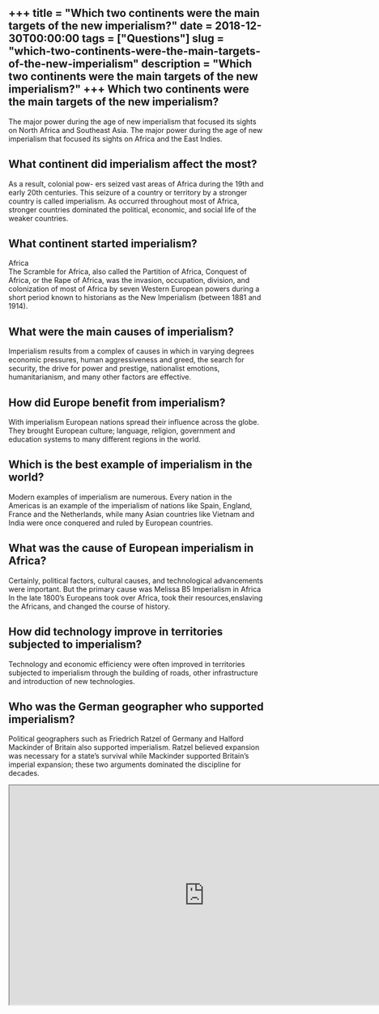 +++
title = "Which two continents were the main targets of the new imperialism?"
date = 2018-12-30T00:00:00
tags = ["Questions"]
slug = "which-two-continents-were-the-main-targets-of-the-new-imperialism"
description = "Which two continents were the main targets of the new imperialism?"
+++
Which two continents were the main targets of the new imperialism?
------------------------------------------------------------------

The major power during the age of new imperialism that focused its sights on North Africa and Southeast Asia. The major power during the age of new imperialism that focused its sights on Africa and the East Indies.

What continent did imperialism affect the most?
-----------------------------------------------

As a result, colonial pow- ers seized vast areas of Africa during the 19th and early 20th centuries. This seizure of a country or territory by a stronger country is called imperialism. As occurred throughout most of Africa, stronger countries dominated the political, economic, and social life of the weaker countries.

What continent started imperialism?
-----------------------------------

Africa  
The Scramble for Africa, also called the Partition of Africa, Conquest of Africa, or the Rape of Africa, was the invasion, occupation, division, and colonization of most of Africa by seven Western European powers during a short period known to historians as the New Imperialism (between 1881 and 1914).

What were the main causes of imperialism?
-----------------------------------------

Imperialism results from a complex of causes in which in varying degrees economic pressures, human aggressiveness and greed, the search for security, the drive for power and prestige, nationalist emotions, humanitarianism, and many other factors are effective.

How did Europe benefit from imperialism?
----------------------------------------

With imperialism European nations spread their influence across the globe. They brought European culture; language, religion, government and education systems to many different regions in the world.

Which is the best example of imperialism in the world?
------------------------------------------------------

Modern examples of imperialism are numerous. Every nation in the Americas is an example of the imperialism of nations like Spain, England, France and the Netherlands, while many Asian countries like Vietnam and India were once conquered and ruled by European countries.

What was the cause of European imperialism in Africa?
-----------------------------------------------------

Certainly, political factors, cultural causes, and technological advancements were important. But the primary cause was Melissa B5 Imperialism in Africa In the late 1800’s Europeans took over Africa, took their resources,enslaving the Africans, and changed the course of history.

How did technology improve in territories subjected to imperialism?
-------------------------------------------------------------------

Technology and economic efficiency were often improved in territories subjected to imperialism through the building of roads, other infrastructure and introduction of new technologies.

Who was the German geographer who supported imperialism?
--------------------------------------------------------

Political geographers such as Friedrich Ratzel of Germany and Halford Mackinder of Britain also supported imperialism. Ratzel believed expansion was necessary for a state’s survival while Mackinder supported Britain’s imperial expansion; these two arguments dominated the discipline for decades.

<iframe allow="accelerometer; autoplay; clipboard-write; encrypted-media; gyroscope; picture-in-picture" allowfullscreen="" class="__youtube_prefs__  epyt-is-override  no-lazyload" data-no-lazy="1" data-origheight="433" data-origwidth="770" data-skipgform_ajax_framebjll="" height="433" id="_ytid_39731" loading="lazy" src="https://www.youtube.com/embed/lO-4DkFh5ww?enablejsapi=1&autoplay=0&cc_load_policy=0&cc_lang_pref=&iv_load_policy=1&loop=0&modestbranding=0&rel=1&fs=1&playsinline=0&autohide=2&theme=dark&color=red&controls=1&" title="YouTube player" width="770"></iframe>